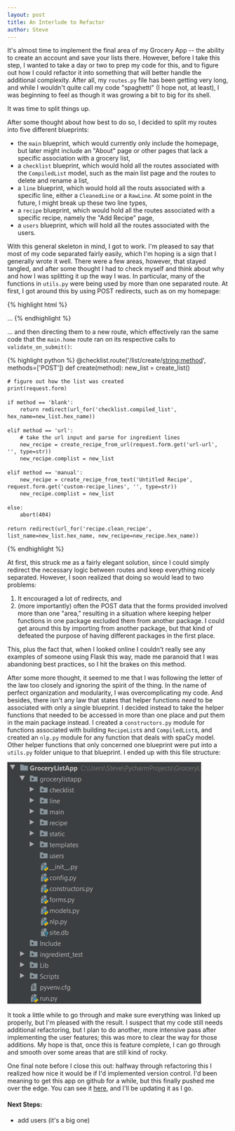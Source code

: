 ```yaml
---
layout: post
title: An Interlude to Refactor
author: Steve
---
```


It's almost time to implement the final area of my Grocery App -- the ability to create an account and save your lists there. However, before I take this step, I wanted to take a day or two to prep my code for this, and to figure out how I could refactor it into something that will better handle the additional complexity. After all, my `routes.py` file has been getting very long, and while I wouldn't quite call my code "spaghetti" (I hope not, at least), I was beginning to feel as though it was growing a bit to big for its shell.

It was time to split things up.

After some thought about how best to do so, I decided to split my routes into five different blueprints:
* the `main` blueprint, which would currently only include the homepage, but later might include an "About" page or other pages that lack a specific association with a grocery list,
* a `checklist` blueprint, which would hold all the routes associated with the `CompiledList` model, such as the main list page and the routes to delete and rename a list,
* a `line` blueprint, which would hold all the routs associated with a specific line, either a `CleanedLine` or a `RawLine`. At some point in the future, I might break up these two line types,
* a `recipe` blueprint, which would hold all the routes associated with a specific recipe, namely the "Add Recipe" page,
* a `users` blueprint, which will hold all the routes associated with the users.

With this general skeleton in mind, I got to work. I'm pleased to say that most of my code separated fairly easily, which I'm hoping is a sign that I generally wrote it well. There were a few areas, however, that stayed tangled, and after some thought I had to check myself and think about why and how I was splitting it up the way I was. In particular, many of the functions in `utils.py` were being used by more than one separated route. At first, I got around this by using POST redirects, such as on my homepage:

{% highlight html %}
<form method="POST" action="{%raw%}{{url_for('checklist.create', method='url')}}{%endraw%}">
...
<form method="POST" action="{%raw%}{{url_for('checklist.create', method='manual')}}{%endraw%}">
{% endhighlight %}

... and then directing them to a new route, which effectively ran the same code that the `main.home` route ran on its respective calls to `validate_on_submit()`:

{% highlight python %}
@checklist.route('/list/create/<string:method>', methods=['POST'])
def create(method):
    new_list = create_list()

    # figure out how the list was created
    print(request.form)

    if method == 'blank':
        return redirect(url_for('checklist.compiled_list', hex_name=new_list.hex_name))

    elif method == 'url':
        # take the url input and parse for ingredient lines
        new_recipe = create_recipe_from_url(request.form.get('url-url', '', type=str))
        new_recipe.complist = new_list

    elif method == 'manual':
        new_recipe = create_recipe_from_text('Untitled Recipe', request.form.get('custom-recipe_lines', '', type=str))
        new_recipe.complist = new_list

    else:
        abort(404)

    return redirect(url_for('recipe.clean_recipe', list_name=new_list.hex_name, new_recipe=new_recipe.hex_name))
{% endhighlight %}

At first, this struck me as a fairly elegant solution, since I could simply redirect the necessary logic between routes and keep everything nicely separated. However, I soon realized that doing so would lead to two problems:
1. It encouraged a lot of redirects, and
2. (more importantly) often the POST data that the forms provided involved more than one "area," resulting in a situation where keeping helper functions in one package excluded them from another package. I could get around this by importing from another package, but that kind of defeated the purpose of having different packages in the first place.

This, plus the fact that, when I looked online I couldn't really see any examples of someone using Flask this way, made me paranoid that I was abandoning best practices, so I hit the brakes on this method.

After some more thought, it seemed to me that I was following the letter of the law too closely and ignoring the spirit of the thing. In the name of perfect organization and modularity, I was overcomplicating my code. And besides, there isn't any law that states that helper functions *need* to be associated with only a single blueprint. I decided instead to take the helper functions that needed to be accessed in more than one place and put them in the main package instead. I created a `constructors.py` module for functions associated with building `RecipeList`s and `CompiledList`s, and created an `nlp.py` module for any function that deals with spaCy model. Other helper functions that only concerned one blueprint were put into a `utils.py` folder unique to that blueprint. I ended up with this file structure:

![alt text](/assets/img/posts/refactoring/new-directory.png)

It took a little while to go through and make sure everything was linked up properly, but I'm pleased with the result. I suspect that my code still needs additional refactoring, but I plan to do another, more intensive pass after implementing the user features; this was more to clear the way for those additions. My hope is that, once this is feature complete, I can go through and smooth over some areas that are still kind of rocky.

One final note before I close this out: halfway through refactoring this I realized how nice it would be if I'd implemented version control. I'd been meaning to get this app on github for a while, but this finally pushed me over the edge. You can see it [here](https://github.com/wenzstev/grocerylistapp), and I'll be updating it as I go.

#### Next Steps:
* add users (it's a big one)
